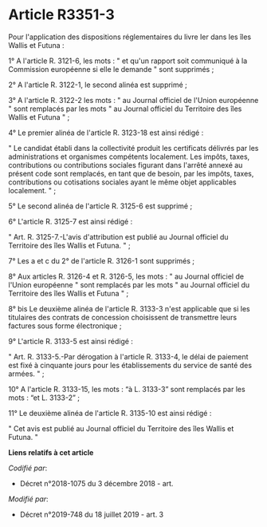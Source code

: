 # Article R3351-3

Pour l'application des dispositions réglementaires du livre Ier dans les îles Wallis et Futuna :

1° A l'article R. 3121-6, les mots : " et qu'un rapport soit communiqué à la Commission européenne si elle le demande " sont
supprimés ;

2° A l'article R. 3122-1, le second alinéa est supprimé ;

3° A l'article R. 3122-2 les mots : " au Journal officiel de l'Union européenne " sont remplacés par les mots " au Journal
officiel du Territoire des îles Wallis et Futuna " ;

4° Le premier alinéa de l'article R. 3123-18 est ainsi rédigé :

" Le candidat établi dans la collectivité produit les certificats délivrés par les administrations et organismes compétents
localement. Les impôts, taxes, contributions ou contributions sociales figurant dans l'arrêté annexé au présent code sont
remplacés, en tant que de besoin, par les impôts, taxes, contributions ou cotisations sociales ayant le même objet
applicables localement. " ;

5° Le second alinéa de l'article R. 3125-6 est supprimé ;

6° L'article R. 3125-7 est ainsi rédigé :

" Art. R. 3125-7.-L'avis d'attribution est publié au Journal officiel du Territoire des îles Wallis et Futuna. " ;

7° Les a et c du 2° de l'article R. 3126-1 sont supprimés ;

8° Aux articles R. 3126-4 et R. 3126-5, les mots : " au Journal officiel de l'Union européenne " sont remplacés par les mots
" au Journal officiel du Territoire des îles Wallis et Futuna " ;

8° bis Le deuxième alinéa de l'article R. 3133-3 n'est applicable que si les titulaires des contrats de concession
choisissent de transmettre leurs factures sous forme électronique ;

9° L'article R. 3133-5 est ainsi rédigé :

" Art. R. 3133-5.-Par dérogation à l'article R. 3133-4, le délai de paiement est fixé à cinquante jours pour les
établissements du service de santé des armées. " ;

10° A l'article R. 3133-15, les mots : “à L. 3133-3” sont remplacés par les mots : “et L. 3133-2” ;

11° Le deuxième alinéa de l'article R. 3135-10 est ainsi rédigé :

" Cet avis est publié au Journal officiel du Territoire des îles Wallis et Futuna. "

**Liens relatifs à cet article**

_Codifié par_:

  - Décret n°2018-1075 du 3 décembre 2018 - art.

_Modifié par_:

  - Décret n°2019-748 du 18 juillet 2019 - art. 3

